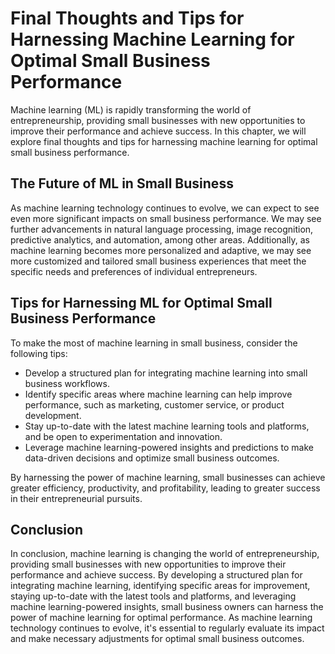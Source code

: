 Final Thoughts and Tips for Harnessing Machine Learning for Optimal Small Business Performance
=====================================================================================================================

Machine learning (ML) is rapidly transforming the world of entrepreneurship, providing small businesses with new opportunities to improve their performance and achieve success. In this chapter, we will explore final thoughts and tips for harnessing machine learning for optimal small business performance.

The Future of ML in Small Business
----------------------------------

As machine learning technology continues to evolve, we can expect to see even more significant impacts on small business performance. We may see further advancements in natural language processing, image recognition, predictive analytics, and automation, among other areas. Additionally, as machine learning becomes more personalized and adaptive, we may see more customized and tailored small business experiences that meet the specific needs and preferences of individual entrepreneurs.

Tips for Harnessing ML for Optimal Small Business Performance
-------------------------------------------------------------

To make the most of machine learning in small business, consider the following tips:

* Develop a structured plan for integrating machine learning into small business workflows.
* Identify specific areas where machine learning can help improve performance, such as marketing, customer service, or product development.
* Stay up-to-date with the latest machine learning tools and platforms, and be open to experimentation and innovation.
* Leverage machine learning-powered insights and predictions to make data-driven decisions and optimize small business outcomes.

By harnessing the power of machine learning, small businesses can achieve greater efficiency, productivity, and profitability, leading to greater success in their entrepreneurial pursuits.

Conclusion
----------

In conclusion, machine learning is changing the world of entrepreneurship, providing small businesses with new opportunities to improve their performance and achieve success. By developing a structured plan for integrating machine learning, identifying specific areas for improvement, staying up-to-date with the latest tools and platforms, and leveraging machine learning-powered insights, small business owners can harness the power of machine learning for optimal performance. As machine learning technology continues to evolve, it's essential to regularly evaluate its impact and make necessary adjustments for optimal small business outcomes.
